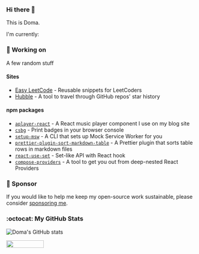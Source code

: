### Hi there 👋

This is Doma.

I'm currently:

<!--
**SevenOutman/SevenOutman** is a ✨ _special_ ✨ repository because its `README.md` (this file) appears on your GitHub profile.

Here are some ideas to get you started:

- 🔭 I’m currently working on ...
- 🌱 I’m currently learning ...
- 👯 I’m looking to collaborate on ...
- 🤔 I’m looking for help with ...
- 💬 Ask me about ...
- 📫 How to reach me: ...
- 😄 Pronouns: ...
- ⚡ Fun fact: ...
-->

### 🔭 Working on

A few random stuff

#### Sites

- [Easy LeetCode](https://ezlc.app) - Reusable snippets for LeetCoders
- [Hubble](https://hubble.js.org) - A tool to travel through GitHub repos' star history

#### npm packages

- [`aplayer-react`](https://aplayer-react.js.org) - A React music player component I use on my blog site
- [`csbg`](https://github.com/SevenOutman/csbg) - Print badges in your browser console
- [`setup-msw`](https://github.com/SevenOutman/setup-msw) - A CLI that sets up Mock Service Worker for you
- [`prettier-plugin-sort-markdown-table`](https://github.com/SevenOutman/prettier-plugin-sort-markdown-table) - A Prettier plugin that sorts table rows in markdown files
- [`react-use-set`](https://github.com/SevenOutman/react-use-set) - Set-like API with React hook
- [`compose-providers`](https://github.com/SevenOutman/compose-providers) - A tool to get you out from deep-nested React Providers

### 💖 Sponsor

If you would like to help me keep my open-source work sustainable, please consider [sponsoring me](https://github.com/sponsors/SevenOutman).

### :octocat: My GitHub Stats
![Doma's GitHub stats](https://github-readme-stats.vercel.app/api?username=SevenOutman&hide_title=true&show_icons=true&icon_color=0366d6)


<img align="left" width="100" height="20" src="https://hits-app.vercel.app/hits?url=https://github.com/SevenOutman&bgLeft=000&bgRight=000" />
